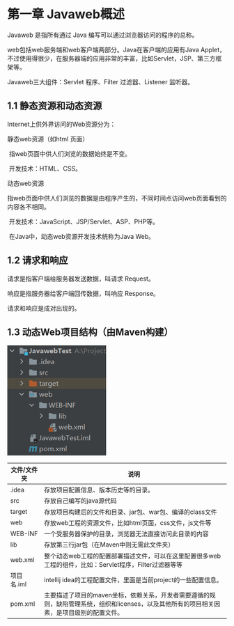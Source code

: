 # 第一章 Javaweb概述

Javaweb 是指所有通过 Java 编写可以通过浏览器访问的程序的总称。

web包括web服务端和web客户端两部分。Java在客户端的应用有Java Applet，不过使用得很少，在服务器端的应用非常的丰富，比如Servlet，JSP、第三方框架等。

Javaweb三大组件：Servlet 程序、Filter 过滤器、Listener 监听器。

## 1.1 静态资源和动态资源

Internet上供外界访问的Web资源分为：

静态web资源（如html 页面）

​		指web页面中供人们浏览的数据始终是不变。

​		开发技术：HTML、CSS。

动态web资源

​		指web页面中供人们浏览的数据是由程序产生的，不同时间点访问web页面看到的内容各不相同。

​		开发技术：JavaScript、JSP/Servlet、ASP、PHP等。

​		在Java中，动态web资源开发技术统称为Java Web。

## 1.2 请求和响应

请求是指客户端给服务器发送数据，叫请求 Request。

响应是指服务器给客户端回传数据，叫响应 Response。

请求和响应是成对出现的。

## 1.3 动态Web项目结构（由Maven构建）

![image-20220208163225206](图表/image-20220208163225206.png)

| 文件/文件夹 | 说明                                                         |
| ----------- | ------------------------------------------------------------ |
| .idea       | 存放项目配置信息、版本历史等的目录。                         |
| src         | 存放自己编写的java源代码                                     |
| target      | 存放项目构建后的文件和目录、jar包、war包、编译的class文件    |
| web         | 存放web工程的资源文件，比如html页面，css文件，js文件等       |
| WEB-INF     | 一个受服务器保护的目录，浏览器无法直接访问此目录的内容       |
| lib         | 存放第三行jar包（在Maven中则无需此文件夹）                   |
| web.xml     | 整个动态web工程的配置部署描述文件，可以在这里配置很多web工程的组件，比如：Servlet程序，Filter过滤器等等 |
| 项目名.iml  | intellij idea的工程配置文件，里面是当前project的一些配置信息。 |
| pom.xml     | 主要描述了项目的maven坐标，依赖关系，开发者需要遵循的规则，缺陷管理系统，组织和licenses，以及其他所有的项目相关因素，是项目级别的配置文件。 |

